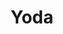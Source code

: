 ---
title: Yoda
description: Kolorowanki Yoda
canonical: /film/star-wars/yoda
tags:
- film
- star-wars
---